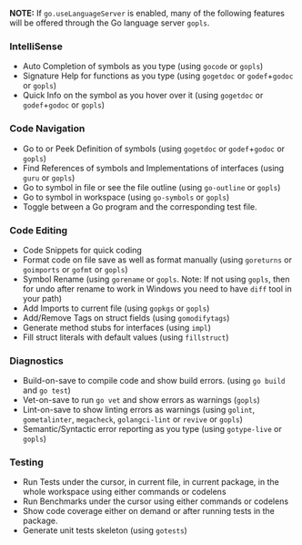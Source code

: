 **NOTE:** If `go.useLanguageServer` is enabled, many of the following features will be
offered through the Go language server `gopls`.

### IntelliSense

- Auto Completion of symbols as you type (using `gocode` or `gopls`)
- Signature Help for functions as you type (using `gogetdoc` or `godef`+`godoc` or `gopls`)
- Quick Info on the symbol as you hover over it (using `gogetdoc` or `godef`+`godoc` or `gopls`)

### Code Navigation

- Go to or Peek Definition of symbols (using `gogetdoc` or `godef`+`godoc` or `gopls`)
- Find References of symbols and Implementations of interfaces (using `guru` or `gopls`)
- Go to symbol in file or see the file outline (using `go-outline` or `gopls`)
- Go to symbol in workspace (using `go-symbols` or `gopls`)
- Toggle between a Go program and the corresponding test file.

### Code Editing

- Code Snippets for quick coding
- Format code on file save as well as format manually (using `goreturns` or `goimports` or `gofmt` or `gopls`)
- Symbol Rename (using `gorename` or `gopls`. Note: If not using `gopls`, then for undo after rename to work in Windows you need to have `diff` tool in your path)
- Add Imports to current file (using `gopkgs` or `gopls`)
- Add/Remove Tags on struct fields (using `gomodifytags`)
- Generate method stubs for interfaces (using `impl`)
- Fill struct literals with default values (using `fillstruct`)

### Diagnostics

- Build-on-save to compile code and show build errors. (using `go build` and `go test`)
- Vet-on-save to run `go vet` and show errors as warnings (`gopls`)
- Lint-on-save to show linting errors as warnings (using `golint`, `gometalinter`, `megacheck`, `golangci-lint` or `revive` or `gopls`)
- Semantic/Syntactic error reporting as you type (using `gotype-live` or `gopls`)

### Testing

- Run Tests under the cursor, in current file, in current package, in the whole workspace using either commands or codelens 
- Run Benchmarks under the cursor using either commands or codelens
- Show code coverage either on demand or after running tests in the package.
- Generate unit tests skeleton (using `gotests`)